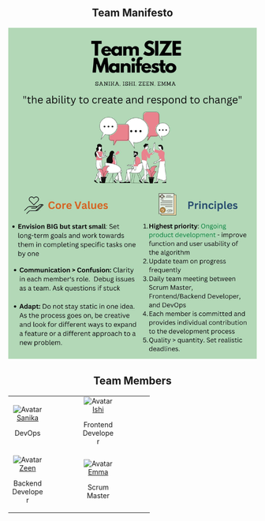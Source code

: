 <h2 style="text-align:center">Team Manifesto</h2>

<img src = "/images/TeamManifesto.jpg" alt = "Team Manifesto">

<h2 style="text-align:center">Team Members</h2>

<html>
<head>
<meta name="viewport" content="width=device-width, initial-scale=1">
<style>
.card {
  box-shadow: 0 4px 8px 0 rgba(0,0,100,0);
  transition: 1s;
  width: 50%;
}

.card:hover {
  box-shadow: 0 8px 16px 0 rgb(89, 195, 244);
}

.container {
  padding: 2px 16px;
}

</style>
</head>
  <body>
  <table>
    <tr>
      <td style="text-align: center">
  <div class="card">
    <img src="https://cdn.vox-cdn.com/thumbor/mME2NEhIXqycwnTH5phNitbN8NY=/1000x0/filters:no_upscale()/cdn.vox-cdn.com/uploads/chorus_asset/file/11978695/GRIS___Screen_14.png" alt="Avatar" style="width:100%">
    <div class="container">
      <a href="https://sanikasha.github.io/superFastPages/" class="btn btn-primary">Sanika</a>
      <p>DevOps</p>
    </div>
  </div>
      </td>
      <td style="text-align: center">
  <div class="card">
    <img src="https://cdn.vox-cdn.com/thumbor/WlzQdRlCeauNToJe1WEkegBlbYg=/1000x0/filters:no_upscale()/cdn.vox-cdn.com/uploads/chorus_asset/file/11978689/GRIS___Screen_12.png" alt="Avatar" style="width:100%">
    <div class="container">
      <a href="https://random-ign.github.io/Fastpages/" class="btn btn-primary">Ishi</a>
      <p>Frontend Developer</p>
    </div>
  </div>
      </td>
    </tr>
    <tr>
      <td style="text-align: center">
  <div class="card">
    <img src="https://cdn.vox-cdn.com/thumbor/31dwE6KoG_TZBMdBFQBUFwQDbJc=/1000x0/filters:no_upscale()/cdn.vox-cdn.com/uploads/chorus_asset/file/11978685/GRIS___Screen_10.png" alt="Avatar" style="width:100%">
    <div class="container">
    <a href="https://zeen1717.github.io/zeeeeen/" class="btn btn-primary">Zeen</a>
      <p>Backend Developer</p>
    </div>
  </div>
      </td>
      <td style="text-align: center">
  <div class="card">
    <img src="https://cdn.vox-cdn.com/thumbor/2b1P7xIWEmCzN8PqecLNxEQelhI=/1000x0/filters:no_upscale()/cdn.vox-cdn.com/uploads/chorus_asset/file/11978691/GRIS___Screen_15.png" alt="Avatar" style="width:100%">
    <div class="container">
      <a href="https://e-shen2022.github.io/emma_blog/" class="btn btn-primary">Emma</a>
      <p>Scrum Master</p>
    </div>
  </div>
      </td>
    </tr>
  </table>
  </body>
</html>
